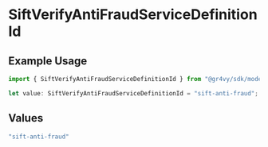 # SiftVerifyAntiFraudServiceDefinitionId

## Example Usage

```typescript
import { SiftVerifyAntiFraudServiceDefinitionId } from "@gr4vy/sdk/models/components";

let value: SiftVerifyAntiFraudServiceDefinitionId = "sift-anti-fraud";
```

## Values

```typescript
"sift-anti-fraud"
```